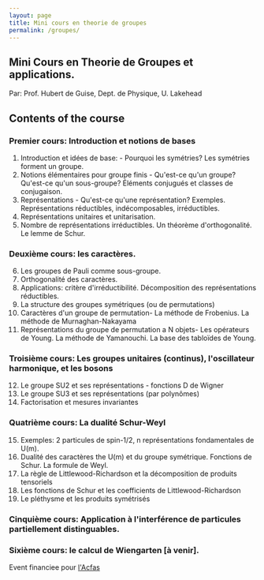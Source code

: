 ```yaml
---
layout: page
title: Mini cours en theorie de groupes
permalink: /groupes/
---
```


## Mini Cours en Theorie de Groupes et applications.
Par: Prof. Hubert de Guise, Dept. de Physique, U. Lakehead

## Contents of the course

### Premier cours: Introduction et notions de bases
1. Introduction et idées de base: - Pourquoi les symétries?  Les symétries forment un groupe.
2. Notions élémentaires pour groupe finis - Qu'est-ce qu'un groupe?  Qu'est-ce qu'un sous-groupe?  Éléments conjugués et classes de conjugaison.
3. Représentations - Qu'est-ce qu'une représentation?  Exemples.  Représentations réductibles, indécomposables, irréductibles.
4. Représentations unitaires et unitarisation.
5. Nombre de représentations irréductibles.  Un théorème d'orthogonalité.  Le lemme de Schur.

### Deuxième cours: les caractères.
6. Les groupes de Pauli comme sous-groupe.
7. Orthogonalité des caractères.
8. Applications: critère d'irréductibilité.  Décomposition des représentations réductibles.
9. La structure des groupes symétriques (ou de permutations)
10. Caractères  d'un groupe de permutation- La méthode de Frobenius.  La méthode de Murnaghan-Nakayama
11. Représentations du groupe de permutation a N objets- Les opérateurs de Young.  La méthode de Yamanouchi.  La base des tabloïdes de Young.

### Troisième cours: Les groupes unitaires (continus), l'oscillateur harmonique, et les bosons
12. Le groupe SU2 et ses représentations - fonctions D de Wigner
13. Le groupe SU3 et ses représentations (par polynômes)
14. Factorisation et mesures invariantes

### Quatrième cours: La dualité Schur-Weyl
15. Exemples: 2 particules de spin-1/2, n représentations fondamentales de U(m).
16. Dualité des caractères the U(m) et du groupe symétrique.  Fonctions de Schur.  La formule de Weyl.
17. La règle de Littlewood-Richardson et la décomposition de produits tensoriels
18. Les fonctions de Schur et les coefficients de Littlewood-Richardson
19. Le pléthysme et les produits symétrisés

### Cinquième cours: Application à l'interférence de particules partiellement distinguables.

### Sixième cours: le calcul de Wiengarten [à venir].

Event financiee pour [l'Acfas](https://www.acfas.ca/)